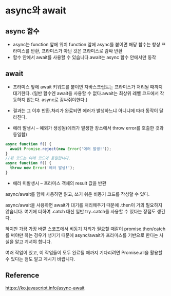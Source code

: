 # async와 await

## async 함수

- async는 function 앞에 위치 function 앞에 async를 붙이면 해당 함수는 항상 프라미스를 반환, 프라미스가 아닌 것은 프라미스로 감싸 반환
- 함수 안에서 await를 사용할 수 있습니다.await는 async 함수 안에서만 동작

## await

- 프라미스 앞에 await 키워드를 붙이면 자바스크립트는 프라미스가 처리될 때까지 대기한다.
  (일반 함수엔 await을 사용할 수 없다.await는 최상위 레벨 코드에서 작동하지 않는다. async로 감싸줘야한다.)

- 결과는 그 이후 반환.처리가 완료되면 에러가 발생하느냐 아니냐에 따라 동작이 달라진다.

- 에러 발생시 – 예외가 생성됨(에러가 발생한 장소에서 throw error를 호출한 것과 동일함)

```ts
async function f() {
  await Promise.reject(new Error('에러 발생!'));
}
//위 코드는 아래 코드와 동일합니다.
async function f() {
  throw new Error('에러 발생!');
}
```

- 에러 미발생시 – 프라미스 객체의 result 값을 반환

async/await를 함께 사용하면 읽고, 쓰기 쉬운 비동기 코드를 작성할 수 있다.

async/await을 사용하면 await가 대기를 처리해주기 때문에 .then이 거의 필요하지 않습니다. 여기에 더하여 .catch 대신 일반 try..catch를 사용할 수 있다는 장점도 생긴다.

하지만 가끔 가장 바깥 스코프에서 비동기 처리가 필요할 때같이 promise.then/catch를 써야만 하는 경우가 생기기 때문에 async/await가 프라미스를 기반으로 한다는 사실을 알고 계셔야 합니다.

여러 작업이 있고, 이 작업들이 모두 완료될 때까지 기다리려면 Promise.all을 활용할 수 있다는 점도 알고 계시기 바랍니다.

## Reference

https://ko.javascript.info/async-await
